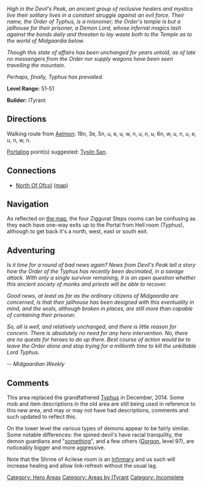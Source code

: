 *High in the Devil's Peak, an ancient group of reclusive healers and
mystics live their solitary lives in a constant struggle against an evil
force. Their name, the Order of Typhus, is a misnomer; the Order's
temple is but a jailhouse for their prisoner, a Demon Lord, whose
infernal magics lash against the bonds daily and threaten to lay waste
both to the Temple as to the world of Midgaardia below.*

*Though this state of affairs has been unchanged for years untold, as of
late no messengers from the Order nor supply wagons have been seen
travelling the mountain.*

*Perhaps, finally, Typhus has prevailed.*

**Level Range:** 51-51

**Builder:** ITyrant

## Directions

Walking route from [Aelmon](Aelmon "wikilink"): 19n, 3e, 5n, u, e, u, w,
n, u, n, u, 6n, w, u, n, u, e, u, n, w, n.

[Portaling](Portal "wikilink") point(s) suggested: [Tysiln
San](Tysiln_San "wikilink").

## Connections

-   [North Of Ofcol](:Category:North_Of_Ofcol "wikilink")
    ([map](North_Of_Ofcol_Map "wikilink"))

## Navigation

As reflected on [the map](Rise_Of_Typhus_Map "wikilink"), the four
Ziggurat Steps rooms can be confusing as they each have one-way exits up
to the Portal from Hell room (Typhus), although to get back it's a
north, west, east or south exit.

## Adventuring

*Is it time for a round of bad news again? News from Devil's Peak tell a
story how the Order of the Typhus has recently been decimated, in a
savage attack. With only a single survivor remaining, it is an open
question whether this ancient society of monks and priests will be able
to recover.*

*Good news, at least as far as the ordinary citizens of Midgaardia are
concerned, is that their jailhouse has been designed with this
eventuality in mind, and the seals, although broken in places, are still
more than capable of containing their prisoner.*

*So, all is well, and relatively unchanged, and there is little reason
for concern. There is absolutely no need for any hero intervention. No,
there are no quests for heroes to do up there. Best course of action
would be to leave the Order alone and stop trying for a millionth time
to kill the unkillable Lord Typhus.*

*-- Midgaardian Weekly*

## Comments

This area replaced the grandfathered
[Typhus](:Category:Typhus "wikilink") in December, 2014. Some mob and
item descriptions in the old area are still being used in reference to
this new area, and may or may not have had descriptions, comments and
such updated to reflect this.

On the lower level the various types of demons appear to be fairly
similar. Some notable differences: the spined devil's have racial
tranquility, the demon guardians and
"[something](Something "wikilink")", and a few others
([Gorgon](Gorgon "wikilink"), level 97), are noticeably bigger and more
aggressive.

Note that the Shrine of Acilese room is an
[Infirmary](Infirmary "wikilink") and us such will increase healing and
allow link-refresh without the usual lag.

[Category: Hero Areas](Category:_Hero_Areas "wikilink") [Category: Areas
by ITyrant](Category:_Areas_by_ITyrant "wikilink") [Category:
Incomplete](Category:_Incomplete "wikilink")
